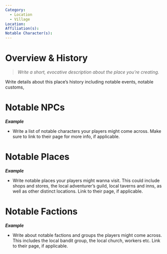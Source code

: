 ```yaml
---
Category:
  - Location
  - Village
Location: 
Affiliation(s): 
Notable Character(s):
---
```

# Overview & History

> *Write a short, evocative description about the place you’re creating.*

Write details about this place’s history including notable events, notable customs, 
# Notable NPCs

***Example***
- Write a list of notable characters your players might come across. Make sure to link to their page for more info, if applicable.
# Notable Places

***Example***
 - Write notable places your players might wanna visit. This could include shops and stores, the local adventurer’s guild, local taverns and inns, as well as other distinct locations. Link to their page, if applicable.

# Notable Factions

***Example***
- Write about notable factions and groups the players might come across. This includes the local bandit group, the local church, workers etc. Link to their page, if applicable.



